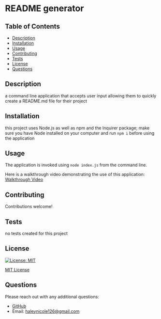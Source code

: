   # README generator

  ## Table of Contents
  - [Description](#description)
  - [Installation](#installation)
  - [Usage](#usage)
  - [Contributing](#contributing)
  - [Tests](#tests)
  - [License](#license)
  - [Questions](#questions)

  ## Description
  a command line application that accepts user input allowing them to quickly create a README.md file for their project

  ## Installation
  this project uses Node.js as well as npm and the Inquirer package; make sure you have Node installed on your computer and run `npm i` before using the application 

  ## Usage
  The application is invoked using `node index.js` from the command line.

  Here is a walkthrough video demonstrating the use of this application:  
  [Walkthrough Video](https://youtu.be/iq5EiIcK5G8)

  ## Contributing
  Contributions welcome!

  ## Tests
  no tests created for this project

  ## License 
  [![License: MIT](https://img.shields.io/badge/License-MIT-yellow.svg)](https://opensource.org/licenses/MIT)

  [MIT License](https://opensource.org/licenses/MIT)

  ## Questions
  Please reach out with any additional questions: 
  - [GitHub](https://github.com/haleynicole126)
  - Email: haleynicole126@gmail.com
